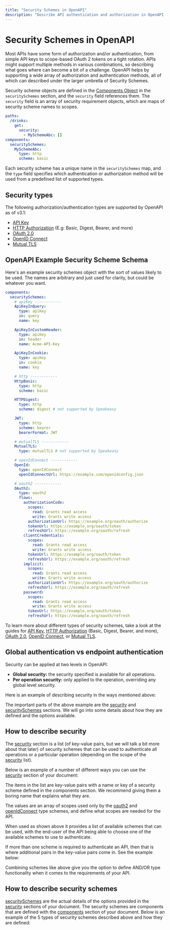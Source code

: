 ```yaml
---
title: "Security Schemes in OpenAPI"
description: "Describe API authentication and authorization in OpenAPI using Security Schemes."
---
```


# Security Schemes in OpenAPI

Most APIs have some form of authorization and/or authentication, from simple API keys to scope-based OAuth 2 tokens on a tight rotation. APIs might support multiple methods in various combinations, so describing what goes where can become a bit of a challenge. OpenAPI helps by supporting a wide array of authorization and authentication methods, all of which can described under the larger umbrella of Security Schemes.

Security scheme objects are defined in the [Components Object](/openapi/components) in the `securitySchemes` section, and the `security` field references them. The `security` field is an array of security requirement objects, which are maps of security scheme names to scopes.

```yaml
paths:
  /drinks:
    get:
      security:
        - MySchemeAbc: []
components:
  securitySchemes:
    MySchemeAbc:
      type: http
      scheme: basic
```

Each security scheme has a unique name in the `securitySchemes` map, and the `type` field specifies which authentication or authorization method will be used from a predefined list of supported types.

## Security types

The following authorization/authentication types are supported by OpenAPI as of v3.1:

- [API Key](/openapi/security/security-schemes/security-api-key)
- [HTTP Authorization](/openapi/security/security-schemes/security-basic) (E.g: Basic, Digest, Bearer, and more)
- [OAuth 2.0](/openapi/security/security-schemes/security-oauth2)
- [OpenID Connect](/openapi/security/security-schemes/security-openid)
- [Mutual TLS](/openapi/security/security-schemes/security-mutualtls)

## OpenAPI Example Security Scheme Schema

Here's an example security schemes object with the sort of values likely to be used. The names are arbitrary and just used for clarity, but could be whatever you want.

```yaml
components:
  securitySchemes:
    # apiKey ------------
    ApiKeyInQuery:
      type: apiKey
      in: query
      name: key

    ApiKeyInCustomHeader:
      type: apiKey
      in: header
      name: Acme-API-Key

    ApiKeyInCookie:
      type: apiKey
      in: cookie
      name: key

    # http ------------
    HttpBasic:
      type: http
      scheme: basic

    HTTPDigest:
      type: http
      scheme: digest # not supported by Speakeasy

    JWT:
      type: http
      scheme: bearer
      bearerFormat: JWT

    # mutualTLS ------------
    MutualTLS:
      type: mutualTLS # not supported by Speakeasy

    # openIdConnect ------------
    OpenId:
      type: openIdConnect
      openIdConnectUrl: https://example.com/openidconfig.json

    # oauth2 ------------
    OAuth2:
      type: oauth2
      flows:
        authorizationCode:
          scopes:
            read: Grants read access
            write: Grants write access
          authorizationUrl: https://example.org/oauth/authorize
          tokenUrl: https://example.org/oauth/token
          refreshUrl: https://example.org/oauth/refresh
        clientCredentials:
          scopes:
            read: Grants read access
            write: Grants write access
          tokenUrl: https://example.org/oauth/token
          refreshUrl: https://example.org/oauth/refresh
        implicit:
          scopes:
            read: Grants read access
            write: Grants write access
          authorizationUrl: https://example.org/oauth/authorize
          refreshUrl: https://example.org/oauth/refresh
        password:
          scopes:
            read: Grants read access
            write: Grants write access
          tokenUrl: https://example.org/oauth/token
          refreshUrl: https://example.org/oauth/refresh
```

To learn more about different types of security schemes, take a look at the guides for [API Key](/openapi/security/security-schemes/security-api-key), [HTTP Authorization](/openapi/security/security-schemes/security-basic) (Basic, Digest, Bearer, and more), [OAuth 2.0](/openapi/security/security-schemes/security-oauth2), [OpenID Connect](/openapi/security/security-schemes/security-openid), or [Mutual TLS](/openapi/security/security-schemes/security-mutualtls).


## Global authentication vs endpoint authentication

Security can be applied at two levels in OpenAPI:

- **Global security:** the security specified is available for all operations.
- **Per operation security:** only applied to the operation, overriding any global level security.

Here is an example of describing security in the ways mentioned above:

The important parts of the above example are the [security](https://spec.openapis.org/oas/v3.1.0#security-requirement-object) and [securitySchemes](https://spec.openapis.org/oas/v3.1.0#security-scheme-object/security-schemes) sections. We will go into some details about how they are defined and the options available.

## How to describe security

The [security](https://spec.openapis.org/oas/v3.1.0#security-requirement-object) section is a list (of key-value pairs, but we will talk a bit more about that later) of security schemes that can be used to authenticate all operations or a particular operation (depending on the scope of the [security](https://spec.openapis.org/oas/v3.1.0#security-requirement-object) list).

Below is an example of a number of different ways you can use the [security](https://spec.openapis.org/oas/v3.1.0#security-requirement-object) section of your document:

The items in the list are key-value pairs with a name or key of a security scheme defined in the components section. We recommend giving them a boring name that explains what they are.

The values are an array of scopes used only by the [oauth2](https://spec.openapis.org/oas/v3.1.0#oauth2-security-requirement) and [openIdConnect](https://tools.ietf.org/html/draft-ietf-oauth-discovery-06) type schemes, and define what scopes are needed for the API.

When used as shown above it provides a list of available schemes that can be used, with the end-user of the API being able to choose one of the available schemes to use to authenticate.

If more than one scheme is required to authenticate an API, then that is where additional pairs in the key-value pairs come in. See the example below:

Combining schemes like above give you the option to define AND/OR type functionality when it comes to the requirements of your API.

## How to describe security schemes

[securitySchemes](https://spec.openapis.org/oas/v3.1.0#security-scheme-object/security-schemes) are the actual details of the options provided in the [security](https://spec.openapis.org/oas/v3.1.0#security-requirement-object) sections of your document. The security schemes are components that are defined with the [components](https://spec.openapis.org/oas/v3.1.0#components-object) section of your document. Below is an example of the 5 types of security schemes described above and how they are defined:
